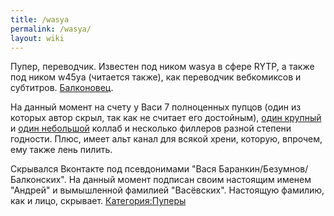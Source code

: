 ```yaml
---
title: /wasya
permalink: /wasya/
layout: wiki
---
```


Пупер, переводчик. Известен под ником wasya в сфере RYTP, а также под
ником w45ya (читается также), как переводчик вебкомиксов и субтитров.
[Балконовец](Например,_Балкон "wikilink").

На данный момент на счету у Васи 7 полноценных пупцов (один из которых
автор скрыл, так как не считает его достойным), [один
крупный](https://youtu.be/aCYccCxqVMU) и [один
небольшой](https://youtu.be/7DToGPXJsUE) коллаб и несколько филлеров
разной степени годности. Плюс, имеет альт канал для всякой хрени,
которую, впрочем, ему также лень пилить.

Скрывался Вконтакте под псевдонимами "Вася
Баранкин/Безумнов/Балконских". На данный момент подписан своим настоящим
именем "Андрей" и вымышленной фамилией "Васёвских". Настоящую фамилию,
как и лицо, скрывает. [Категория:Пуперы](Категория:Пуперы "wikilink")
